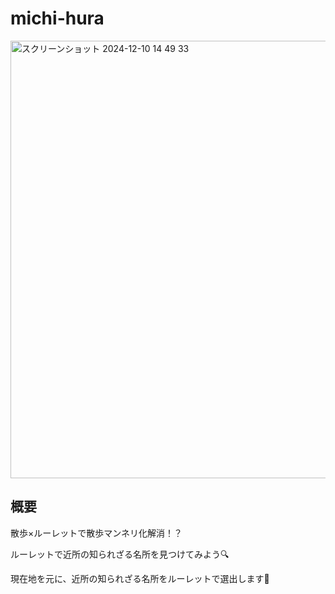 # michi-hura
<img width="700" alt="スクリーンショット 2024-12-10 14 49 33" src="https://github.com/user-attachments/assets/06dc5af3-ab0e-4f23-8965-240a0fec84eb">

## 概要
散歩×ルーレットで散歩マンネリ化解消！？

ルーレットで近所の知られざる名所を見つけてみよう🔍

現在地を元に、近所の知られざる名所をルーレットで選出します🎯
